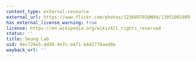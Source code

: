 ```yaml
---
content_type: external-resource
external_url: https://www.flickr.com/photos/123689703@N04/13951001085
has_external_license_warning: true
license: https://en.wikipedia.org/wiki/All_rights_reserved
status: ''
title: Seung Lab
uid: 9ec724e5-dd98-4e7c-a4f1-b442770aed8e
wayback_url: ''
---
```

